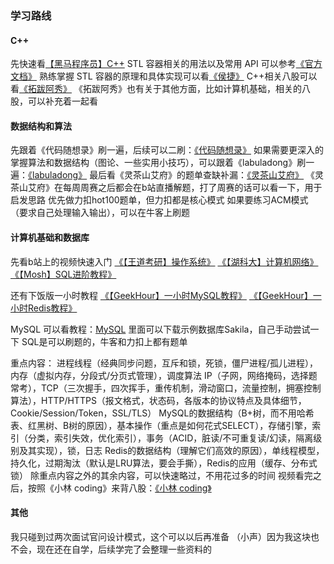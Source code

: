 ### 学习路线
#### C++
先快速看[【黑马程序员】C++]( https://www.bilibili.com/video/BV1et411b73Z/ )
STL 容器相关的用法以及常用 API 可以参考[《官方文档》]( https://cplusplus.com/reference/ )
熟练掌握 STL 容器的原理和具体实现可以看[《侯捷》]( https://pan.baidu.com/s/1qPnMOhtCFXInNtbZflK0Fw?pwd=djn0 )
C++相关八股可以看[《拓跋阿秀》]( https://interviewguide.cn/ )
《拓跋阿秀》也有关于其他方面，比如计算机基础，相关的八股，可以补充着一起看
#### 数据结构和算法
先跟着《代码随想录》刷一遍，后续可以二刷：[《代码随想录》]( https://programmercarl.com/ )
如果需要更深入的掌握算法和数据结构（图论、一些实用小技巧），可以跟着《labuladong》刷一遍：[《labuladong》]( https://labuladong.github.io/algo/ )
最后看《灵茶山艾府》的题单查缺补漏：[《灵茶山艾府》]( https://github.com/EndlessCheng/codeforces-go/blob/master/leetcode/README.md )
《灵茶山艾府》在每周周赛之后都会在b站直播解题，打了周赛的话可以看一下，用于启发思路
优先做力扣hot100题单，但力扣都是核心模式
如果要练习ACM模式（要求自己处理输入输出），可以在牛客上刷题
#### 计算机基础和数据库
先看b站上的视频快速入门
[《【王道考研】操作系统》](https://www.bilibili.com/video/BV1YE411D7nH/)
[《【湖科大】计算机网络》](https://www.bilibili.com/video/BV1YE411D7nH/)
[《【Mosh】SQL进阶教程》](https://www.bilibili.com/video/BV1UE41147KC/)

还有下饭版一小时教程
[《【GeekHour】一小时MySQL教程》](https://www.bilibili.com/video/BV1AX4y147tA/)
[《【GeekHour】一小时Redis教程》](https://www.bilibili.com/video/BV1Jj411D7oG/)

MySQL 可以看教程：[MySQL]( https://www.sjkjc.com/mysql/what-is-mysql/ )
里面可以下载示例数据库Sakila，自己手动尝试一下
SQL是可以刷题的，牛客和力扣上都有题单

重点内容：
进程线程（经典同步问题，互斥和锁，死锁，僵尸进程/孤儿进程），内存（虚拟内存，分段式/分页式管理），调度算法
IP（子网，网络掩码，选择题常考），TCP（三次握手，四次挥手，重传机制，滑动窗口，流量控制，拥塞控制算法），HTTP/HTTPS（报文格式，状态码，各版本的协议特点及具体细节，Cookie/Session/Token，SSL/TLS）
MySQL的数据结构（B+树，而不用哈希表、红黑树、B树的原因），基本操作（重点是如何花式SELECT），存储引擎，索引（分类，索引失效，优化索引），事务（ACID，脏读/不可重复读/幻读，隔离级别及其实现），锁，日志
Redis的数据结构（理解它们高效的原因），单线程模型，持久化，过期淘汰（默认是LRU算法，要会手撕），Redis的应用（缓存、分布式锁）
除重点内容之外的其余内容，可以快速略过，不用花过多的时间
视频看完之后，按照《小林 coding》来背八股：[《小林 coding》]( https://xiaolincoding.com/ )
#### 其他
我只碰到过两次面试官问设计模式，这个可以以后再准备
（小声）因为我这块也不会，现在还在自学，后续学完了会整理一些资料的
